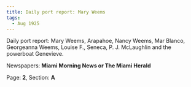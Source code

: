 ```yaml
---  
title: Daily port report: Mary Weems  
tags:  
  - Aug 1925  
---  
```

  
Daily port report: Mary Weems, Arapahoe, Nancy Weems, Mar Blanco, Georgeanna Weems, Louise F., Seneca, P. J. McLaughlin and the powerboat Genevieve.  
  
Newspapers: **Miami Morning News or The Miami Herald**  
  
Page: **2**, Section: **A** 
